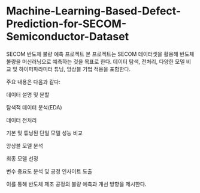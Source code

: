 # Machine-Learning-Based-Defect-Prediction-for-SECOM-Semiconductor-Dataset
SECOM 반도체 불량 예측 프로젝트
본 프로젝트는 SECOM 데이터셋을 활용해 반도체 불량을 머신러닝으로 예측하는 것을 목표로 한다. 데이터 탐색, 전처리, 다양한 모델 비교 및 하이퍼파라미터 튜닝, 앙상블 기법 적용을 포함한다.

주요 내용은 다음과 같다:

데이터 설명 및 분할

탐색적 데이터 분석(EDA)

데이터 전처리

기본 및 튜닝된 단일 모델 성능 비교

앙상블 모델 분석

최종 모델 선정

변수 중요도 분석 및 공정 인사이트 도출

이를 통해 반도체 제조 공정의 불량 예측과 개선 방향을 제시한다.
